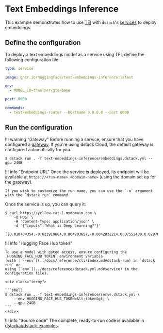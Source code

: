 # Text Embeddings Inference

This example demonstrates how to use [TEI](https://github.com/huggingface/text-embeddings-inference) with `dstack`'s
[services](../docs/guides/services.md) to deploy embeddings.

## Define the configuration

To deploy a text embeddings model as a service using TEI, define the following configuration file:

<div editor-title="text-embeddings-inference/serve.dstack.yml"> 

```yaml
type: service

image: ghcr.io/huggingface/text-embeddings-inference:latest

env:
  - MODEL_ID=thenlper/gte-base

port: 8000

commands: 
  - text-embeddings-router --hostname 0.0.0.0 --port 8000

```

</div>

## Run the configuration

!!! warning "Gateway"
    Before running a service, ensure that you have configured a [gateway](../docs/guides/services.md#set-up-a-gateway).
    If you're using dstack Cloud, the default gateway is configured automatically for you.

<div class="termy">

```shell
$ dstack run . -f text-embeddings-inference/embeddings.dstack.yml --gpu 24GB
```

</div>

!!! info "Endpoint URL"
    Once the service is deployed, its endpoint will be available at 
    `https://<run-name>.<domain-name>` (using the domain set up for the gateway).

    If you wish to customize the run name, you can use the `-n` argument with the `dstack run` command.

Once the service is up, you can query it:

<div class="termy">

```shell
$ curl https://yellow-cat-1.mydomain.com \
    -X POST \
    -H 'Content-Type: application/json' \
    -d '{"inputs":"What is Deep Learning?"}'

[[0.010704354,-0.033910684,0.004793657,-0.0042832214,0.07551489,0.028702762,0.03985837,0.021956133,...]]
```

</div>

!!! info "Hugging Face Hub token"

    To use a model with gated access, ensure configuring the `HUGGING_FACE_HUB_TOKEN` environment variable 
    (with [`--env`](../docs/reference/cli/index.md#dstack-run) in `dstack run` or 
    using [`env`](../docs/reference/dstack.yml.md#service) in the configuration file).
    
    <div class="termy">
    
    ```shell
    $ dstack run . -f text-embeddings-inference/serve.dstack.yml \ 
        --env HUGGING_FACE_HUB_TOKEN=&lt;token&gt; \
        --gpu 24GB
    ```
    </div>

[//]: # (## Use embeddings API)

[//]: # ()
[//]: # (Here's an example of how text embeddings deployed with TEI can be used from [`langchain`]&#40;https://python.langchain.com/docs/get_started/introduction&#41; to build a simple RAG pipeline.)

[//]: # (As the first step of the pipeline, we define an in-memory vector store with a collection of texts and their embeddings.)

[//]: # (Then we use it to retrieve the most relevant documents given a query.)

[//]: # ()
[//]: # (<div editor-title="text-embeddings-inference/main.py"> )

[//]: # ()
[//]: # (```python)

[//]: # (from langchain.embeddings import HuggingFaceInferenceAPIEmbeddings)

[//]: # (from langchain.vectorstores.docarray import DocArrayInMemorySearch)

[//]: # (from langchain_core.runnables import RunnableParallel, RunnablePassthrough)

[//]: # ()
[//]: # (# Specify your service url)

[//]: # (EMBEDDINGS_URL = "https://tall-octopus-1.mydomain.com")

[//]: # ()
[//]: # (embedding=HuggingFaceInferenceAPIEmbeddings&#40;)

[//]: # (    api_url=EMBEDDINGS_URL,)

[//]: # (    api_key="", # No api key required)

[//]: # (&#41;)

[//]: # (texts = [)

[//]: # (    "The earliest known name for Great Britain is Albion &#40;Greek: Ἀλβιών&#41; or insula Albionum",)

[//]: # (    "Human footprints have been found from over 800,000 years ago in Norfolk.",)

[//]: # (    # ...)

[//]: # (])

[//]: # (vectorstore = DocArrayInMemorySearch.from_texts&#40;texts, embedding&#41;)

[//]: # (retriever = vectorstore.as_retriever&#40;search_kwargs={"k": 1}&#41;)

[//]: # (setup_and_retrieval = RunnableParallel&#40;)

[//]: # (    {"context": retriever, "question": RunnablePassthrough&#40;&#41;})

[//]: # (&#41;)

[//]: # (print&#40;setup_and_retrieval.invoke&#40;"How was Great Britain called before?"&#41;&#41;)

[//]: # (# {)

[//]: # (#     'context':[Document&#40;page_content='The earliest known name for Great Britain is Albion &#40;Greek: Ἀλβιών&#41; or insula Albionum'&#41;],)

[//]: # (#     'question': 'How was Great Britain called before?')

[//]: # (# })

[//]: # (```)

[//]: # ()
[//]: # (</div>)

[//]: # ()
[//]: # (The result can then be passed as a context to the LLM's prompt.)

[//]: # (We deploy the LLM using Services and Text Generation Inference &#40;TGI&#41;.)

[//]: # (See [our guide on TGI]&#40;./tgi.md&#41; for more details.)

[//]: # ()
[//]: # (<div editor-title="text-embeddings-inference/main.py">)

[//]: # ()
[//]: # ()
[//]: # (```python)

[//]: # ()
[//]: # (from langchain.prompts import PromptTemplate)

[//]: # (from langchain_core.output_parsers import StrOutputParser)

[//]: # (from langchain.llms.huggingface_text_gen_inference import &#40;)

[//]: # (    HuggingFaceTextGenInference)

[//]: # (&#41;)

[//]: # ()
[//]: # (# Specify your service url)

[//]: # (INFERENCE_URL = "https://shy-elephant-1.examples.cloud.dstack.ai")

[//]: # ()
[//]: # (template = """)

[//]: # (<s>[INST] Answer the question using the following context:)

[//]: # ({context})

[//]: # ()
[//]: # (Question: {question} [/INST])

[//]: # (""")

[//]: # (prompt = PromptTemplate.from_template&#40;template&#41;)

[//]: # (model = HuggingFaceTextGenInference&#40;)

[//]: # (    inference_server_url=INFERENCE_URL,)

[//]: # (    max_new_tokens=500,)

[//]: # (&#41;)

[//]: # (output_parser = StrOutputParser&#40;&#41;)

[//]: # ()
[//]: # (chain = setup_and_retrieval | prompt | model | output_parser)

[//]: # ()
[//]: # (print&#40;chain.invoke&#40;"How was Great Britain called before?"&#41;&#41;)

[//]: # (# Before its modern name, Great Britain was known as Albion.)

[//]: # (# This name is derived from the Latin term 'insula Albionum'.)

[//]: # (```)

[//]: # ()
[//]: # (</div>)

[//]: # ()
[//]: # (For searching over many texts quickly, consider using a vector database such as)

[//]: # ([Weaviate]&#40;https://weaviate.io/&#41; or [Pinecone]&#40;https://www.pinecone.io/&#41;.)

[//]: # (Take a look at [our guide on using Weaviate with LlamaIndex]&#40;llama-index.md&#41;.)

[//]: # ()
[//]: # (!!! info "Troubleshooting")

[//]: # (    You may get `batch size > maximum allowed batch size 32` when passing more than 32 texts to TEI.)

[//]: # (    `HuggingFaceInferenceAPIEmbeddings` does not allow you to specify the batch size, so)

[//]: # (    you'll have to split your texts into batches and add them to vector store via `vectorstore.add_texts&#40;&#41;`.)

!!! info "Source code"
    The complete, ready-to-run code is available in [dstackai/dstack-examples](https://github.com/dstackai/dstack-examples).